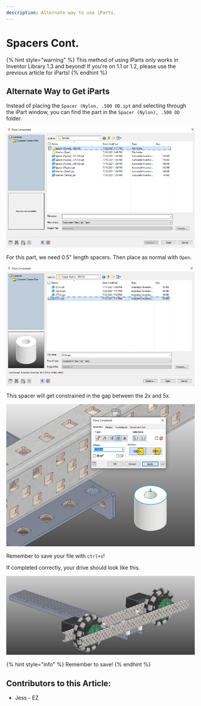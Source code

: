 ```yaml
---
description: Alternate way to use iParts.
---
```


# Spacers Cont.

{% hint style="warning" %}
This method of using iParts only works in Inventor Library 1.3 and beyond!  If you're on 1.1 or 1.2, please use the previous article for iParts!
{% endhint %}

## Alternate Way to Get iParts

Instead of placing the `Spacer (Nylon, .500 OD.ipt` and selecting through the iPart window, you can find the part in the `Spacer (Nylon), .500 OD` folder.&#x20;

![Spacers Folder](<../../../../.gitbook/assets/image (125).png>)

&#x20;For this part, we need 0.5" length spacers.  Then place as normal with `Open`.&#x20;

![0.5" OD Nylon Spacer Folder](<../../../../.gitbook/assets/image (99).png>)

This spacer will get constrained in the gap between the 2x and 5x.&#x20;

![Insert Constraint between Spacer and 5x](<../../../../.gitbook/assets/image (146).png>)

Remember to save your file with `ctrl+s`!

If completed correctly, your drive should look like this.

![Completed Half of Drive with Spacers](<../../../../.gitbook/assets/image (132).png>)

{% hint style="info" %}
Remember to save!
{% endhint %}



## Contributors to this Article: <a href="#contributors-to-this-article" id="contributors-to-this-article"></a>

* Jess - EZ
